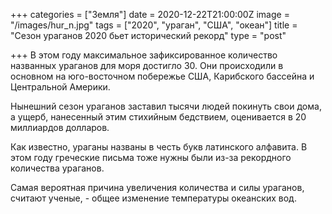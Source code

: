 +++
categories = ["Земля"]
date = 2020-12-22T21:00:00Z
image = "/images/hur_n.jpg"
tags = ["2020", "ураган", "США", "океан"]
title = "Сезон ураганов 2020 бьет исторический рекорд"
type = "post"

+++
В этом году максимальное зафиксированное количество названных ураганов для моря достигло 30. Они происходили в основном на юго-восточном побережье США, Карибского бассейна и Центральной Америки.  
  
Нынешний сезон ураганов заставил тысячи людей покинуть свои дома, а ущерб, нанесенный этим стихийным бедствием, оценивается в 20 миллиардов долларов.  
  
Как известно, ураганы названы в честь букв латинского алфавита. В этом году греческие письма тоже нужны были из-за рекордного количества ураганов.  
  
Самая вероятная причина увеличения количества и силы ураганов, считают ученые, - общее изменение температуры океанских вод.